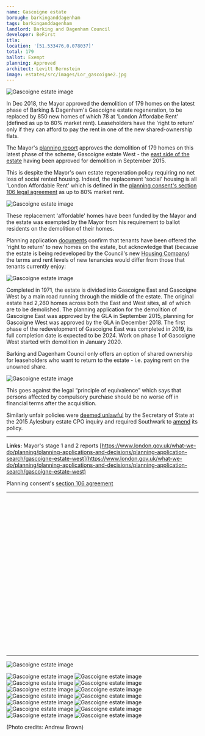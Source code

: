 ```yaml
---
name: Gascoigne estate
borough: barkinganddagenham
tags: barkinganddagenham
landlord: Barking and Dagenham Council
developer: BeFirst
itla:
location: '[51.533476,0.078037]'
total: 179
ballot: Exempt
planning: Approved
architect: Levitt Bernstein
image: estates/src/images/Lor_gascoigne2.jpg
---
```

![Gascoigne estate image](src/images/Lor_gascoigne2.jpg)

In Dec 2018, the Mayor approved the demolition of 179 homes on the latest phase of Barking & Dagenham's Gascoigne estate regeneration, to be replaced by 850 new homes of which 78 at 'London Affordabe Rent' (defined as up to 80% market rent). Leaseholders have the 'right to return'  only if they can afford to pay the rent in one of the new shared-ownership flats. 

The Mayor's [planning report](https://www.london.gov.uk/what-we-do/planning/planning-applications-and-decisions/planning-application-search/gascoigne-estate-west) approves the demolition of 179 homes on this latest phase of the scheme, Gascoigne estate West - the [east side of the estate](/casestudies/gascoigne/) having been approved for demolition in September 2015.

This is despite the Mayor's own estate regeneration policy requiring no net loss of social rented housing. Indeed, the replacement 'social' housing is all 'London Affordable Rent' which is defined in the [planning consent's section 106 legal agreement](/images/gascoignes106.pdf) as up to 80% market rent.

![Gascoigne estate image](src/images/gascoignes106.png)

These replacement 'affordable' homes have been funded by the Mayor and the estate was exempted by the Mayor from his requirement to ballot residents on the demolition of their homes.

Planning application [documents](/images/bdreside.pdf) confirm that tenants have been offered the 'right to return' to new homes on the estate, but acknowledge that (because the estate is being redeveloped by the Council's new [Housing Company](https://www.lbbd.gov.uk/affordable-rents-reside-housing)) the terms and rent levels of new tenancies would differ from those that tenants currently enjoy: 

![Gascoigne estate image](src/images/bdreside.png)

Completed in 1971, the estate is divided into Gascoigne East and Gascoigne West by a main road running through the middle of the estate. The original estate had 2,260 homes across both the East and West sites, all of which are to be demolished. The planning application for the demolition of Gascoigne East was approved by the GLA in September 2015, planning for Gascoigne West was approved by the GLA in December 2018. The first phase of the redevelopment of Gascoigne East was completed in 2019, its full completion date is expected to be 2024. Work on phase 1 of Gascoigne West started with demolition in January 2020.

Barking and Dagenham Council only offers an option of shared ownership for leaseholders who want to return to the estate - i.e. paying rent on the unowned share.  

![Gascoigne estate image](src/images/bdresideso.png)

This goes against the legal “principle of equivalence” which says that persons affected by compulsory purchase should be no worse off in financial terms after the acquisition. 

Similarly unfair policies were [deemed unlawful](https://www.theguardian.com/society/2016/sep/16/government-blocks-controversial-plan-to-force-out-housing-estate-residents) by the Secretary of State at the 2015 Aylesbury estate CPO inquiry and required Southwark to [amend](http://moderngov.southwarksites.com/documents/s74901/Report%20Amending%20the%20shared%20equity%20rehousing%20policy%20for%20qualifying%20homeowners%20affected%20by%20regenerati.pdf) its policy.

---

__Links:__
Mayor's stage 1 and 2 reports [https://www.london.gov.uk/what-we-do/planning/planning-applications-and-decisions/planning-application-search/gascoigne-estate-west](https://www.london.gov.uk/what-we-do/planning/planning-applications-and-decisions/planning-application-search/gascoigne-estate-west)

Planning consent's [section 106 agreement](https://www.london.gov.uk/what-we-do/planning/planning-applications-and-decisions/planning-application-search/gascoigne-estate-west)

---

<!------------THE CODE BELOW RENDERS THE MAP - DO NOT EDIT! ---------------------------->

<div id="map" style="width: 100%; height: 400px;"></div>

<script>
  var map = L.map('map').setView({{ location }}, 13);
  L.tileLayer('https://tile.openstreetmap.org/{z}/{x}/{y}.png', {
  maxZoom: 19,
attribution: '&copy; <a href="http://www.openstreetmap.org/copyright">OpenStreetMap</a>'
}).addTo(map);
var circle = L.circle({{ location }}, {
    color: 'red',
    fillColor: '#f03',
    fillOpacity: 0.5,
    radius: 500
}).addTo(map);
</script>

---

 ![Gascoigne estate image](src/images/Lor_gascoigne1.jpg)
  
  ![Gascoigne estate image](src/images/Lor_gascoigne3.jpg)
  ![Gascoigne estate image](src/images/Lor_gascoigne4.jpg)
  ![Gascoigne estate image](src/images/Lor_gascoigne.jpg)
  ![Gascoigne estate image](src/images/Lor_gascoigne6.jpg)
  ![Gascoigne estate image](src/images/Lor_gascoigne5.jpg)
  ![Gascoigne estate image](src/images/Lor_gascoigne7.jpg)
  ![Gascoigne estate image](src/images/gascoigneab.jpg)
  ![Gascoigne estate image](src/images/gascoigneab1.jpg)
  ![Gascoigne estate image](src/images/gascoigneab2.jpg)
  ![Gascoigne estate image](src/images/gascoigneab3.jpg)
  ![Gascoigne estate image](src/images/gascoigneab4.jpg)
  ![Gascoigne estate image](src/images/gascoigneab5.jpg)
  ![Gascoigne estate image](src/images/gascoigneab6.jpg)
  ![Gascoigne estate image](src/images/gascoigneab7.jpg)

(Photo credits: Andrew Brown)

